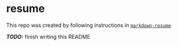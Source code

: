 # resume
This repo was created by following instructions in [`markdown-resume`](https://github.com/tengjuilin/markdown-resume).

***TODO:*** finish writing this README
